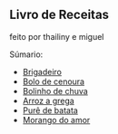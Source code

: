 ## Livro de Receitas
 feito por thailiny e miguel

Súmario:
- [Brigadeiro](/brigadeiro.md)
- [Bolo de cenoura](/bolodecenoura.md)
- [Bolinho de chuva](/bolinhodechuva.md)
- [Arroz a grega](/arrozagrega.md)
- [Purê de batata](/purebatata.md)
- [Morango do amor](/morangodoamor.md)


